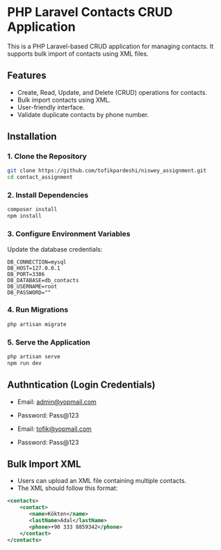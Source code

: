 # PHP Laravel Contacts CRUD Application

This is a PHP Laravel-based CRUD application for managing contacts. It supports bulk import of contacts using XML files.

## Features

-   Create, Read, Update, and Delete (CRUD) operations for contacts.
-   Bulk import contacts using XML.
-   User-friendly interface.
-   Validate duplicate contacts by phone number.

## Installation

### 1. Clone the Repository

```bash
git clone https://github.com/tofikpardeshi/niswey_assignment.git
cd contact_assignment
```

### 2. Install Dependencies

```bash
composer install
npm install
```

### 3. Configure Environment Variables

Update the database credentials:

```env
DB_CONNECTION=mysql
DB_HOST=127.0.0.1
DB_PORT=3306
DB_DATABASE=db_contacts
DB_USERNAME=root
DB_PASSWORD=""
```

### 4. Run Migrations

```bash
php artisan migrate
```

### 5. Serve the Application

```bash
php artisan serve
npm run dev
```

## Authntication (Login Credentials)

-   Email: admin@yopmail.com
-   Password: Pass@123

-   Email: tofik@yopmail.com
-   Password: Pass@123

## Bulk Import XML

-   Users can upload an XML file containing multiple contacts.
-   The XML should follow this format:

```xml
<contacts>
    <contact>
       <name>Kökten</name>
       <lastName>Adal</lastName>
       <phone>+90 333 8859342</phone>
    </contact>
</contacts>
```
